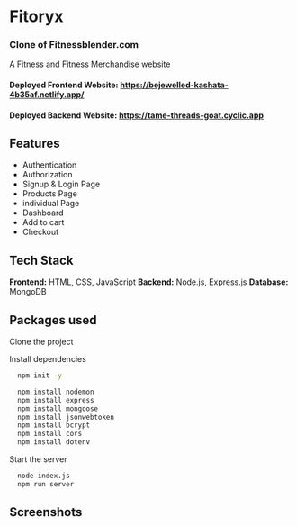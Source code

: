 # Fitoryx
### Clone of Fitnessblender.com

A Fitness and Fitness Merchandise website

#### Deployed Frontend Website: https://bejewelled-kashata-4b35af.netlify.app/

#### Deployed Backend Website: https://tame-threads-goat.cyclic.app

## Features

- Authentication
- Authorization
- Signup & Login Page
- Products Page
- individual Page
- Dashboard
- Add to cart
- Checkout

## Tech Stack

**Frontend:** HTML, CSS, JavaScript 
**Backend:** Node.js, Express.js
**Database:** MongoDB

## Packages used

Clone the project


Install dependencies

```bash
  npm init -y
```

```bash
  npm install nodemon 
  npm install express
  npm install mongoose
  npm install jsonwebtoken
  npm install bcrypt
  npm install cors
  npm install dotenv
```

Start the server

```bash
  node index.js
  npm run server
```

## Screenshots




